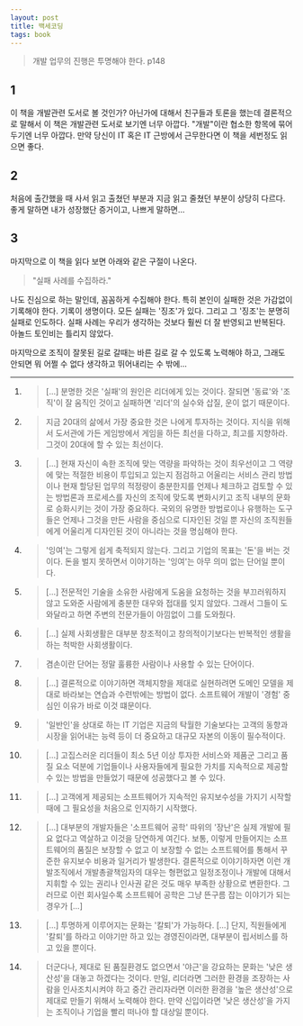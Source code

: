 ```yaml
---
layout: post
title: 백세코딩
tags: book
---
```

> 개발 업무의 진행은 투명해야 한다. p148

## 1
이 책을 개발관련 도서로 볼 것인가? 아닌가에 대해서 친구들과 토론을 했는데 결론적으로 말해서 이 책은 개발관련 도서로 보기엔 너무 아깝다. "개발"이란 협소한 항목에 묶어 두기엔 너무 아깝다. 만약 당신이 IT 혹은 IT 근방에서 근무한다면 이 책을 세번정도 읽으면 좋다. 

## 2
처음에 출간했을 때 사서 읽고 출쳤던 부분과 지금 읽고 줄쳤던 부분이 상당히 다르다. 좋게 말하면 내가 성장했단 증거이고, 나쁘게 말하면...

## 3
마지막으로 이 책을 읽다 보면 아래와 같은 구절이 나온다.

> "실패 사례를 수집하라."

나도 진심으로 하는 말인데, 꼼꼼하게 수집해야 한다. 특히 본인이 실패한 것은 가감없이 기록해야 한다. 기록이 생명이다. 모든 실패는 '징조'가 있다. 그리고 그 '징조'는 분명히 실패로 인도하다. 실패 사례는 우리가 생각하는 것보다 훨씬 더 잘 반영되고 반복된다. 아놀드 토인비는 틀리지 않았다.

마지막으로 조직이 잘못된 길로 갈때는 바른 길로 갈 수 있도록 노력해야 하고, 그래도 안되면 뭐 어쩔 수 없다 생각하고 뛰어내리는 수 밖에...

----

1. > [...] 분명한 것은 '실패'의 원인은 리더에게 있는 것이다. 잘되면 '동료'와  '조직'이 잘 움직인 것이고 실패하면 '리더'의 실수와 삽질, 운이 없기 때문이다.

2. > 지금 20대의 삶에서 가장 중요한 것은 나에게 투자하는 것이다. 지식을 위해서 도서관에 가든 게임방에서 게임을 하든 최선을 다하고, 최고를 지향하라. 그것이 20대에 할 수 있는 최선이다.

3. > [...] 현재 자신이 속한 조직에 맞는 역량을 파악하는 것이 최우선이고 그 역량에 맞는 적절한 비용이 투입되고 있는지 점검하고 어울리는 서비스 관리 방법이나 현재 할당된 업무의 적정량이 충분한지를 언제나 체크하고 검토할 수 있는 방법론과 프로세스를 자신의 조직에 맞도록 변화시키고 조직 내부의 문화로 승화시키는 것이 가장 중요하다. 국외의 유명한 방법로이나 유행하는 도구들은 언제나 그것을 만든 사람을 중심으로 디자인된 것일 뿐 자신의 조직원들에게 어울리게 디자인된 것이 아니라는 것을 명심해야 한다.

4. > '잉여'는 그렇게 쉽게 축적되지 않는다. 그리고 기업의 목표는 '돈'을 버는 것이다. 돈을 벌지 못하면서 이야기하는 '잉여'는 아무 의미 없는 단어일 뿐이다.

5. > [...] 전문적인 기술을 소유한 사람에게 도움을 요청하는 것을 부끄러워하지 않고 도와준 사람에게 충분한 대우와 접대를 잊지 않았다. 그래서 그들이 도와달라고 하면 주변의 전문가들이 아낌없이 그를 도와줬다.

6. > [...] 실제 사회생활은 대부분 창조적이고 창의적이기보다는 반복적인 생활을 하는 척박한 사회생활이다.

7. > 겸손이란 단어는 정말 훌륭한 사람이나 사용할 수 있는 단어이다.

8. > [...] 결론적으로 이야기하면 객체지향을 제대로 실현하려면 도메인 모델을 제대로 바라보는 연습과 수련밖에는 방법이 없다. 소프트웨어 개발이 '경험' 중심인 이유가 바로 이것 떄문이다.

9. > '일반인'을 상대로 하는 IT 기업은 지금의 탁월한 기술보다는 고객의 동향과 시장을 읽어내는 능력 등이 더 중요하고 대규모 자본의 이동이 필수적이다.

10. > [...] 고집스러운 리더들이 최소 5년 이상 투자한 서비스와 제품군 그리고 품질 요소 덕분에 기업들이나 사용자들에게 필요한 가치를 지속적으로 제공할 수 있는 방법을 만들었기 때문에 성공했다고 볼 수 있다.

11. > [...] 고객에게 제공되는 소프트웨어가 지속적인 유지보수성을 가지기 시작할 때에 그 필요성을 처음으로 인지하기 시작했다.

12. > [...] 대부분의 개발자들은 '소프트웨어 공학' 따위의 '장난'은 실제 개발에 필요 없다고 역살하고 이것을 당연하게 여긴다. 보통, 이렇게 만들어지는 소프트웨어의 품질은 보장할 수 없고 이 보장할 수 없는 소프트웨어를 통해서 꾸준한 유지보수 비용과 일거리가 발생한다. 결론적으로 이야기하자면 이런 개발조직에서 개발총괄책임자의 대우는 형편없고 일정조정이나 개발에 대해서 지휘할 수 있는 권리나 인사권 같은 것도 매우 부족한 상황으로 변환한다. 그러므로 이런 회사일수록 소프트웨어 공학은 그냥 뜬구름 잡는 이야기가 되는 경우가 [...]

13. > [...] 투명하게 이루어지는 문화는 '칼퇴'가 가능하다. [...] 단지, 직원들에게 '칼퇴'를 하라고 이야기만 하고 있는 경영진이라면, 대부분이 립서비스를 하고 있을 뿐이다.

14. > 더군다나, 제대로 된 품질환경도 없으면서 '야근'을 강요하는 문화는 '낮은 생산성'을 대놓고 하겠다는 것이다. 만일, 리더라면 그러한 환경을 조장하는 사람을 인사조치시켜야 하고 중간 관리자라면 이러한 환경을 '높은 생산성'으로 제대로 만들기 위해서 노력해야 한다. 만약 신입이라면 '낮은 생산성'을 가지는 조직이나 기업을 빨리 떠나야 할 대상일 뿐이다.







